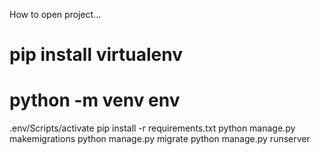 How to open project...

# pip install virtualenv 
# python -m venv env
.env/Scripts/activate
pip install -r requirements.txt
python manage.py makemigrations
python manage.py migrate
python manage.py runserver
